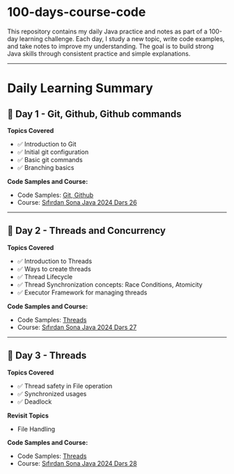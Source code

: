 # 100-days-course-code
This repository contains my daily Java practice and notes as part of a 100-day learning challenge. Each day, I study a new topic, write code examples, and take notes to improve my understanding. The goal is to build strong Java skills through consistent practice and simple explanations.

---

# Daily Learning Summary

## 📅 Day 1 - Git, Github, Github commands
**Topics Covered**
- ✅ Introduction to Git
- ✅ Initial git configuration
- ✅ Basic git commands
- ✅ Branching basics

**Code Samples and Course:**
- Code Samples: [Git, Github](https://github.com/toghrulmammdl/100-days-course-code/tree/main/Day%201%20-%20Git%2C%20Github)<br>
- Course: [Sıfırdan Sona Java 2024 Dərs 26](https://www.udemy.com/course/sifirdan-sona-java-2024/learn/lecture/46623145)
---


## 📅 Day 2 - Threads and Concurrency
**Topics Covered**
- ✅ Introduction to Threads
- ✅ Ways to create threads
- ✅ Thread Lifecycle
- ✅ Thread Synchronization concepts: Race Conditions, Atomicity
- ✅ Executor Framework for managing threads

**Code Samples and Course:**
- Code Samples: [Threads](https://github.com/toghrulmammdl/100-days-course-code/tree/main/Day%202%20-%20Thread)<br>
- Course: [Sıfırdan Sona Java 2024 Dərs 27](https://www.udemy.com/course/sifirdan-sona-java-2024/learn/lecture/46623171)
---



## 📅 Day 3 - Threads
**Topics Covered**
- ✅ Thread safety in File operation
- ✅ Synchronized usages
- ✅ Deadlock

**Revisit Topics**
- File Handling

**Code Samples and Course:**
- Code Samples: [Threads](https://github.com/toghrulmammdl/100-days-course-code/tree/main/Day%203%20-%20Thread)<br>
- Course: [Sıfırdan Sona Java 2024 Dərs 28](https://www.udemy.com/course/sifirdan-sona-java-2024/learn/lecture/46623181)

